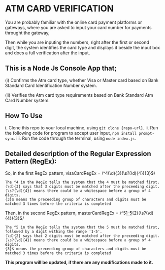 # ATM CARD VERIFICATION

You are probably familiar with the online card payment platforms or gateways,
where you are asked to input your card number for payments throught the gateway,

Then while you are inputing the numbers, right after the first or second digit, the 
system identifies the card type and displays it beside the input box and does a full verification after the input.

## This is a Node Js Console App that;

(i)     Confirms the Atm card type, whether Visa or Master card based on Bank Standard Card Identification Number system.

(ii)    Verifies the Atm card type requirements based on Bank Standard Atm Card Number system.

## How To Use

i.      Clone this repo to your local machine, using `git clone {repo-url}`.
ii.     Run the following code for program to accept user input, `npm install prompt-sync`.
iii.    Run the code through the terminal, using `node index.js`.

## Detailed description of the Regular Expression Pattern (RegEx):

So, in the first RegEx pattern, visaCardRegEx = /^4(\d){3}(\s?(\d){4}){3}$/

    The ^4 in the RegEx tells the system that the 4 must be matched first.
    (\d){3} says that 3 digits must be matched after the preceeding digit.
    (\s?(\d){4}) means there could be a whitespace before a group of 4 digits.
    {3}$ means the preceeding group of characters and digits must be matched 3 times before the criteria is completed

Then, in the second RegEx pattern, masterCardRegEx = /^5[1-5](\d){2}(\s?(\d){4}){3}$/

    The ^5 in the RegEx tells the system that the 5 must be matched first, followed by a digit withing the range '1-5'.
    (\d){2} says that 2 digits must be matched after the preceeding digit.
    (\s?(\d){4}) means there could be a whitespace before a group of 4 digits.
    {3}$ means the preceeding group of characters and digits must be matched 3 times before the criteria is completed

**This program will be updated, if there are any modifications made to it.**